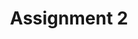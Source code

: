 ---
layout: post
title: Assignment 2
excerpt: -to be added-
modified: 2/02/2023, 2:00:24
tags: [intro, beginner, jekyll, tutorial]
comments: true
category: blog
---